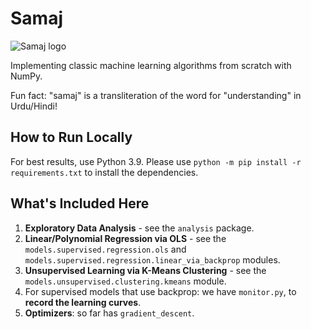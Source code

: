 # Samaj

![Samaj logo](https://i.postimg.cc/XNchcYWp/86fd3329e5dd42189d53b2960eb80c7e-3.png)

Implementing classic machine learning algorithms from scratch with NumPy.

Fun fact: "samaj" is a transliteration of the word for "understanding" in Urdu/Hindi!

## How to Run Locally

For best results, use Python 3.9.
Please use `python -m pip install -r requirements.txt` to install the dependencies.

## What's Included Here

1. **Exploratory Data Analysis** - see the `analysis` package.
1. **Linear/Polynomial Regression via OLS** - see the `models.supervised.regression.ols` and `models.supervised.regression.linear_via_backprop` modules.
1. **Unsupervised Learning via K-Means Clustering** - see the `models.unsupervised.clustering.kmeans` module.
1. For supervised models that use backprop: we have `monitor.py`, to **record the learning curves**.
1. **Optimizers**: so far has `gradient_descent`.
